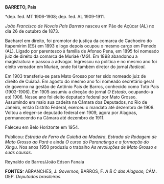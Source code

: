 **BARRETO, Pais**

\*dep. fed. MT 1906-1908; dep. fed. AL 1909-1911.

*João Francisco de Novais Pais Barreto* nasceu em Pão de Açúcar (AL) no
dia 26 de outubro de 1873.

Bacharel em direito, foi promotor de justiça da comarca de Cachoeiro do
Itapemirim (ES) em 1893 e logo depois ocupou o mesmo cargo em Penedo
(AL). Ligado por parentesco à família de Afonso Pena, em 1895 foi
nomeado juiz de direito da comarca de Muriaé (MG). Em 1898 abandonou a
magistratura e passou a advogar. Ingressou na política e no mesmo ano
foi eleito vereador em Muriaé, onde foi também diretor do jornal
*Radical*.

Em 1903 transferiu-se para Mato Grosso por ter sido nomeado juiz de
direito de Cuiabá. Em agosto do mesmo ano foi nomeado secretário geral
de governo na gestão de Antônio Pais de Barros, conhecido como Totó Pais
(1903-1906). Em 1905 assumiu a direção do jornal *O Estado,* ocupando-a
até 1906. Nesse ano foi eleito deputado federal por Mato Grosso.
Assumindo em maio sua cadeira na Câmara dos Deputados, no Rio de
Janeiro, então Distrito Federal, exerceu o mandato até dezembro de 1908.
Voltou a eleger-se deputado federal em 1909, agora por Alagoas,
permanecendo na Câmara até dezembro de 1911.

Faleceu em Belo Horizonte em 1954.

Publicou: *Estrada de Ferro de Cuiabá ao Madeira*, *Estrada de Rodagem
de Mato Grosso ao Pará* e ainda *O curso do Paranatinga e a formação do
Xingu*. Nos anos 1950 produziu o trabalho *As revoluções de Mato Grosso
e suas causas*.

Reynaldo de Barros/João Edson Fanaia

**FONTES:** ABRANCHES, J. *Governos*; BARROS, F. *A B C das Alagoas*;
CÂM. DEP. *Deputados brasileiros*.
